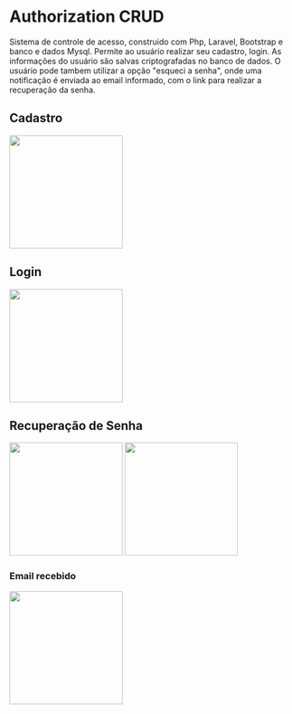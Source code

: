 # Authorization CRUD

Sistema de controle de acesso, construido com Php, Laravel, Bootstrap e banco e dados Mysql.
Permite ao usuário realizar seu cadastro, login. As informações do usuário são salvas criptografadas no banco de dados.
O usuário pode tambem utilizar a opção "esqueci a senha", onde uma notificação é enviada ao email informado, com o link para realizar a recuperação da senha.

## Cadastro

<img src="https://i.imgur.com/OpRVoFA.png" height="200px">


## Login

<img src="https://i.imgur.com/HosiLyS.png" height="200px">

## Recuperação de Senha

<img src="https://i.imgur.com/kHTM8lX.png" height="200px">
<img src="https://i.imgur.com/eZ76Lxk.png" height="200px">

### Email recebido
<img src="https://i.imgur.com/onyKpIh.png" height="200px">

